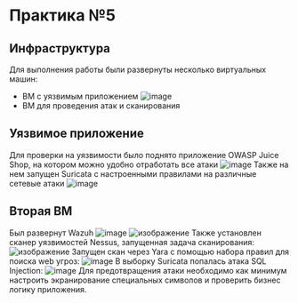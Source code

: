 # Практика №5
## Инфраструктура
Для выполнения работы были развернуты несколько виртуальных машин:
- ВМ с уязвимым приложением ![image](https://github.com/user-attachments/assets/3e910e98-299c-4fb8-8d0f-4087e67965f5)
- ВМ для проведения атак и сканирования

## Уязвимое приложение
Для проверки на уязвимости было поднято приложение OWASP Juice Shop, на котором можно удобно отработать все атаки
![image](https://github.com/user-attachments/assets/f7534673-32fb-4dc3-b2b9-e37e84e8d567)
Также на нем запущен Suricata с настроенными правилами на различные сетевые атаки
![image](https://github.com/user-attachments/assets/d15fe076-00e9-4d0e-b51b-b7a5726791e3)
## Вторая ВМ
Был развернут Wazuh
![image](https://github.com/user-attachments/assets/5dc8ded0-80c2-4288-a485-f71c4461ef71)
![изображение](https://github.com/user-attachments/assets/bfd0f68b-4742-45f2-b274-f1c9fad4ea38)
Также установлен сканер уязвимостей Nessus, запущенная задача сканирования:
![изображение](https://github.com/user-attachments/assets/1baaa72a-9b8f-48d4-94bf-7de719d2ad26)
Запущен скан через Yara с помощью набора правил для поиска web угроз:
![image](https://github.com/user-attachments/assets/df564251-025d-4944-ae6e-b475d7973778)
В выборку Suricata попалась атака SQL Injection:
![image](https://github.com/user-attachments/assets/7e53280c-dbaa-4973-a8ce-ee3cdb281aa8)
Для предотвращения атаки необходимо как минимум настроить экранирование специальных символов и проверить бизнес логику приложения.
